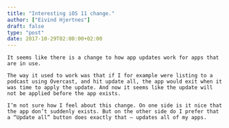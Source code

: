 ```yaml
---
title: "Interesting iOS 11 change."
author: ["Eivind Hjertnes"]
draft: false
type: "post"
date: 2017-10-29T02:00:00+02:00
---
```


<div class="HTML">
  <div></div>

<p>

</div>

```text
It seems like there is a change to how app updates work for apps that are in use.
```

<div class="HTML">
  <div></div>

</p>

</div>

<div class="HTML">
  <div></div>

<p>

</div>

```text
The way it used to work was that if I for example were listing to a podcast using Overcast, and hit update all, the app would exit when it was time to apply the update. And now it seems like the update will not be applied before the app exists.
```

<div class="HTML">
  <div></div>

</p>

</div>

<div class="HTML">
  <div></div>

<p>

</div>

```text
I’m not sure how I feel about this change. On one side is it nice that the app don’t suddenly exists. But on the other side do I prefer that a “Update all” button does exactly that – updates all of my apps.
```

<div class="HTML">
  <div></div>

</p>

</div>
